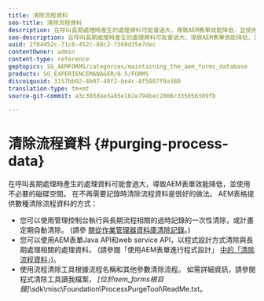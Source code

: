 ```yaml
---
title: 清除流程資料
seo-title: 清除流程資料
description: 在呼叫長期處理時產生的處理資料可能會過大，導致AEM表單效能降低，並使用不必要的磁碟空間。 瞭解如何清除流程資料。
seo-description: 在呼叫長期處理時產生的處理資料可能會過大，導致AEM表單效能降低，並使用不必要的磁碟空間。 瞭解如何清除流程資料。
uuid: 2f04452c-71c6-452c-88c2-7560d35e7dec
contentOwner: admin
content-type: reference
geptopics: SG_AEMFORMS/categories/maintaining_the_aem_forms_database
products: SG_EXPERIENCEMANAGER/6.5/FORMS
discoiquuid: 3157bb92-4b07-40f2-be4c-8f5807f9a380
translation-type: tm+mt
source-git-commit: a3c303d4e3a85e1b2e794bec2006c335056309fb

---
```



# 清除流程資料 {#purging-process-data}

在呼叫長期處理時產生的處理資料可能會過大，導致AEM表單效能降低，並使用不必要的磁碟空間。 在不再需要記錄時清除流程資料是很好的做法。 AEM表格提供數種清除流程資料的方式：

* 您可以使用管理控制台執行與長期流程相關的過時記錄的一次性清除，或計畫定期自動清除。 (請參 [閱從作業管理器資料庫清除記錄](/help/forms/using/admin-help/purge-records-job-manager-database.md#purge-records-from-the-job-manager-database)。)
* 您可以使用AEM表單Java API和web service API，以程式設計方式清除與長期處理相關的處理資料。 (請參閱「使用AEM表單進行程式設計」 [中的「清除流程資料](https://www.adobe.com/go/learn_aemforms_programming_63)」)。
* 使用流程清除工具根據流程名稱和其他參數清除流程。 如需詳細資訊，請參閱程式清除工具讀我檔案， *[位於aem_forms根目錄]*\sdk\misc\Foundation\ProcessPurgeTool\ReadMe.txt。

